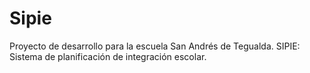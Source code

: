 # Sipie
Proyecto de desarrollo para la escuela San Andrés de Tegualda. SIPIE: Sistema de planificación de integración escolar.
